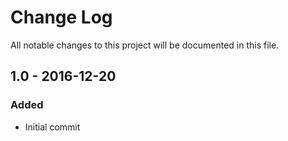 # Change Log
All notable changes to this project will be documented in this file.

## 1.0 - 2016-12-20
### Added
- Initial commit
